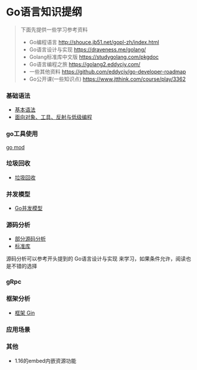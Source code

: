Go语言知识提纲
==

> 下面先提供一些学习参考资料
> - Go编程语言 http://shouce.jb51.net/gopl-zh/index.html
> - Go语言设计与实现 https://draveness.me/golang/
> - Golang标准库中文版 https://studygolang.com/pkgdoc
> - Go语言编程之旅   https://golang2.eddycjy.com/
> - 一些其他资料 https://github.com/eddycjy/go-developer-roadmap
> - Go公开课(一些知识点) https://www.jtthink.com/course/play/3362

### 基础语法

- [基本语法](/Language/Golang/Go01.md)
- [面向对象、工具、反射与低级编程](/Language/Golang/Go02.md)

### go工具使用

[go mod](/Language/Golang/gomod.md)

### 垃圾回收

- [垃圾回收](/Language/Golang/Go语言gc.md)

### 并发模型

- [Go并发模型](/Language/Golang/Go并发模型.md)

### 源码分析

- [部分源码分析](/Language/Golang/Go源码分析.md)
- [标准库](/Language/Golang/standard)

源码分析可以参考开头提到的 Go语言设计与实现 来学习，如果条件允许，阅读也是不错的选择

### gRpc

### 框架分析

- [框架 Gin](/Language/Golang/frame/gin.md)

### 应用场景

### 其他

- 1.16的embed内嵌资源功能